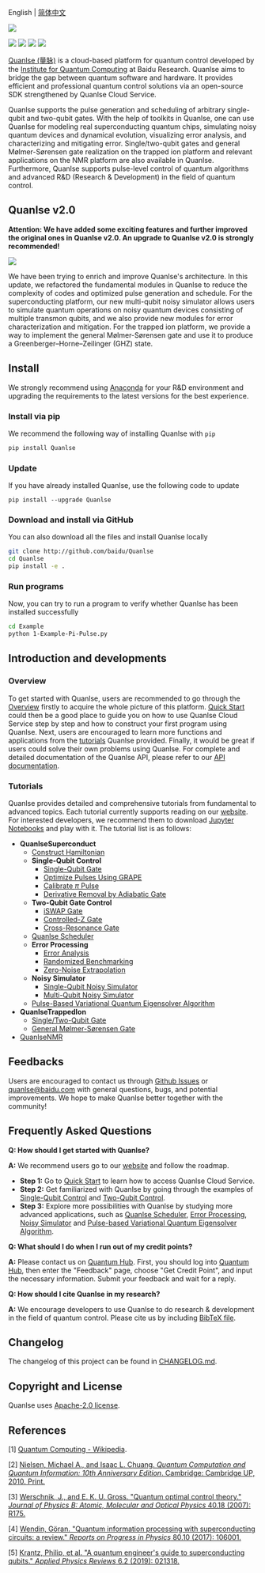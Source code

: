 English | [简体中文](README_CN.md)

![](https://release-data.cdn.bcebos.com/Quanlse_title_en.png)

[![](https://img.shields.io/badge/license-Apache%202.0-green)](./LICENSE) [![](https://img.shields.io/badge/build-passing-green)]() ![](https://img.shields.io/badge/Python-3.7--3.8-blue) ![](https://img.shields.io/badge/release-v2.0.0-blue)

[Quanlse (量脉)](https://quanlse.baidu.com) is a cloud-based platform for quantum control developed by the [Institute for Quantum Computing](https://quantum.baidu.com) at Baidu Research. Quanlse aims to bridge the gap between quantum software and hardware. It provides efficient and professional quantum control solutions via an open-source SDK strengthened by Quanlse Cloud Service.

Quanlse supports the pulse generation and scheduling of arbitrary single-qubit and two-qubit gates. With the help of toolkits in Quanlse, one can use Quanlse for modeling real superconducting quantum chips, simulating noisy quantum devices and dynamical evolution, visualizing error analysis, and characterizing and mitigating error. Single/two-qubit gates and general Mølmer-Sørensen gate realization on the trapped ion platform and relevant applications on the NMR platform are also available in Quanlse. Furthermore, Quanlse supports pulse-level control of quantum algorithms and advanced R&D (Research & Development) in the field of quantum control.

## Quanlse v2.0

**Attention: We have added some exciting features and further improved the original ones in Quanlse v2.0. An upgrade to Quanlse v2.0 is strongly recommended!**

![](https://release-data.bd.bcebos.com/Quanlse_architecture_en.png)

We have been trying to enrich and improve Quanlse's architecture. In this update, we refactored the fundamental modules in Quanlse to reduce the complexity of codes and optimized pulse generation and schedule. For the superconducting platform, our new multi-qubit noisy simulator allows users to simulate quantum operations on noisy quantum devices consisting of multiple transmon qubits, and we also provide new modules for error characterization and mitigation. For the trapped ion platform, we provide a way to implement the general Mølmer-Sørensen gate and use it to produce a Greenberger–Horne–Zeilinger (GHZ) state.

## Install

We strongly recommend using [Anaconda](https://www.anaconda.com/) for your R&D environment and upgrading the requirements to the latest versions for the best experience.

### Install via pip

We recommend the following way of installing Quanlse with `pip`

```bash
pip install Quanlse
```

### Update

If you have already installed Quanlse, use the following code to update

```
pip install --upgrade Quanlse
```

### Download and install via GitHub

You can also download all the files and install Quanlse locally

```bash
git clone http://github.com/baidu/Quanlse
cd Quanlse
pip install -e .
```

### Run programs

Now, you can try to run a program to verify whether Quanlse has been installed successfully

```bash
cd Example
python 1-Example-Pi-Pulse.py
```

## Introduction and developments

### Overview

To get started with Quanlse, users are recommended to go through the [Overview](https://quanlse.baidu.com/#/doc/overview) firstly to acquire the whole picture of this platform. [Quick Start](https://quanlse.baidu.com/#/doc/quickstart) could then be a good place to guide you on how to use Quanlse Cloud Service step by step and how to construct your first program using Quanlse. Next, users are encouraged to learn more functions and applications from the [tutorials](https://quanlse.baidu.com/#/doc/tutorial-construct-ham) Quanlse provided. Finally, it would be great if users could solve their own problems using Quanlse. For complete and detailed documentation of the Quanlse API, please refer to our [API documentation](https://quanlse.baidu.com/api/).

### Tutorials

Quanlse provides detailed and comprehensive tutorials from fundamental to advanced topics. Each tutorial currently supports reading on our [website](https://quanlse.baidu.com). For interested developers, we recommend them to download [Jupyter Notebooks](https://jupyter.org/) and play with it. The tutorial list is as follows:

+ **QuanlseSuperconduct**
  + [Construct Hamiltonian](https://quanlse.baidu.com/#/doc/tutorial-construct-ham)
  + **Single-Qubit Control**
    + [Single-Qubit Gate](https://quanlse.baidu.com/#/doc/tutorial-single-qubit)
    + [Optimize Pulses Using GRAPE](https://quanlse.baidu.com/#/doc/tutorial-GRAPEoptimizer)
    + [Calibrate $\pi$ Pulse](https://quanlse.baidu.com/#/doc/tutorial-pi-pulse)
    + [Derivative Removal by Adiabatic Gate](https://quanlse.baidu.com/#/doc/tutorial-drag)
  + **Two-Qubit Gate Control**
    + [iSWAP Gate](https://quanlse.baidu.com/#/doc/tutorial-iswap)
    + [Controlled-Z Gate](https://quanlse.baidu.com/#/doc/tutorial-cz)
    + [Cross-Resonance Gate](https://quanlse.baidu.com/#/doc/tutorial-cr)
  + [Quanlse Scheduler](https://quanlse.baidu.com/#/doc/tutorial-scheduler)
  + **Error Processing**
    + [Error Analysis](https://quanlse.baidu.com/#/doc/tutorial-error-analysis)
    + [Randomized Benchmarking](https://quanlse.baidu.com/#/doc/tutorial-randomized-benchmarking)
    + [Zero-Noise Extrapolation](https://quanlse.baidu.com/#/doc/tutorial-ZNE)
  + **Noisy Simulator**
    + [Single-Qubit Noisy Simulator](https://quanlse.baidu.com/#/doc/tutorial-single-qubit-noisy-simulator)
    + [Multi-Qubit Noisy Simulator](https://quanlse.baidu.com/#/doc/tutorial-multi-qubit-noisy-simulator)
  + [Pulse-Based Variational Quantum Eigensolver Algorithm](https://quanlse.baidu.com/#/doc/tutorial-pbvqe)
+ **QuanlseTrappedIon**
  + [Single/Two-Qubit Gate](https://quanlse.baidu.com/#/doc/tutorial-ion-trap-single-and-two-qubit-gate)
  + [General Mølmer-Sørensen Gate](https://quanlse.baidu.com/#/doc/tutorial-general-MS-gate)
+ [QuanlseNMR](https://quanlse.baidu.com/#/doc/nmr)

## Feedbacks

Users are encouraged to contact us through [Github Issues](https://github.com/baidu/Quanlse/issues) or quanlse@baidu.com with general questions, bugs, and potential improvements. We hope to make Quanlse better together with the community!

## Frequently Asked Questions

**Q: How should I get started with Quanlse?**

**A:** We recommend users go to our [website](http://quanlse.baidu.com) and follow the roadmap. 

- **Step 1:** Go to [Quick Start](https://quanlse.baidu.com/#/doc/quickstart) to learn how to access Quanlse Cloud Service.
- **Step 2:** Get familiarized with Quanlse by going through the examples of [Single-Qubit Control](https://quanlse.baidu.com/#/doc/tutorial-single-qubit) and [Two-Qubit Control](https://quanlse.baidu.com/#/doc/tutorial-iswap). 
- **Step 3:** Explore more possibilities with Quanlse by studying more advanced applications, such as [Quanlse Scheduler](https://quanlse.baidu.com/#/doc/tutorial-scheduler), [Error Processing](https://quanlse.baidu.com/#/doc/tutorial-error-analysis), [Noisy Simulator](https://quanlse.baidu.com/#/doc/tutorial-multi-qubit-noisy-simulator) and [Pulse-based Variational Quantum Eigensolver Algorithm](https://quanlse.baidu.com/#/doc/tutorial-pbvqe).

**Q: What should I do when I run out of my credit points?**  

**A:** Please contact us on [Quantum Hub](https://quantum-hub.baidu.com). First, you should log into [Quantum Hub](https://quantum-hub.baidu.com), then enter the "Feedback" page, choose "Get Credit Point", and input the necessary information. Submit your feedback and wait for a reply.

**Q: How should I cite Quanlse in my research?**  

**A:** We encourage developers to use Quanlse to do research & development in the field of quantum control. Please cite us by including [BibTeX file](Quanlse.bib).

## Changelog

The changelog of this project can be found in [CHANGELOG.md](CHANGELOG.md).

## Copyright and License

Quanlse uses [Apache-2.0 license](LICENSE).

## References

[1] [Quantum Computing - Wikipedia](https://en.wikipedia.org/wiki/Quantum_computing).

[2] [Nielsen, Michael A., and Isaac L. Chuang. *Quantum Computation and Quantum Information: 10th Anniversary Edition*. Cambridge: Cambridge UP, 2010. Print.](http://mmrc.amss.cas.cn/tlb/201702/W020170224608149940643.pdf)

[3] [Werschnik, J., and E. K. U. Gross. "Quantum optimal control theory." *Journal of Physics B: Atomic, Molecular and Optical Physics* 40.18 (2007): R175.](https://doi.org/10.1088/0953-4075/40/18/R01)

[4] [Wendin, Göran. "Quantum information processing with superconducting circuits: a review." *Reports on Progress in Physics* 80.10 (2017): 106001.](https://doi.org/10.1088/1361-6633/aa7e1a)

[5] [Krantz, Philip, et al. "A quantum engineer's guide to superconducting qubits." *Applied Physics Reviews* 6.2 (2019): 021318.](https://doi.org/10.1063/1.5089550)

